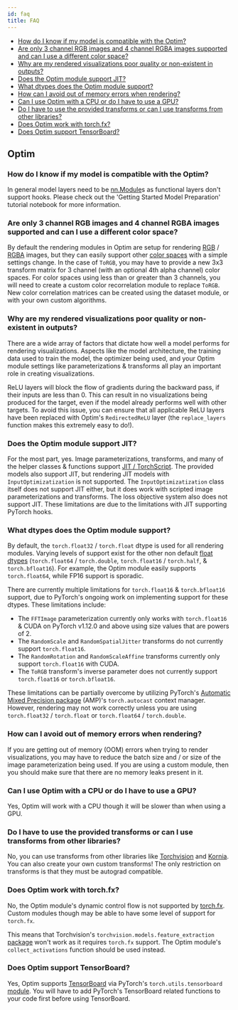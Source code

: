 ```yaml
---
id: faq
title: FAQ
---
```



* [How do I know if my model is compatible with the Optim?](#how-do-i-know-if-my-model-is-compatible-with-the-optim)
* [Are only 3 channel RGB images and 4 channel RGBA images supported and can I use a different color space?](#are-only-3-channel-rgb-images-and-4-channel-rgba-images-supported-and-can-i-use-a-different-color-space)
* [Why are my rendered visualizations poor quality or non-existent in outputs?](#why-are-my-rendered-visualizations-poor-quality-or-non-existent-in-outputs)
* [Does the Optim module support JIT?](#does-the-optim-module-support-jit)
* [What dtypes does the Optim module support?](#what-dtypes-does-the-optim-module-support)
* [How can I avoid out of memory errors when rendering?](#how-can-i-avoid-out-of-memory-errors-when-rendering)
* [Can I use Optim with a CPU or do I have to use a GPU?](#can-i-use-optim-with-a-cpu-or-do-i-have-to-use-a-gpu)
* [Do I have to use the provided transforms or can I use transforms from other libraries?](#do-i-have-to-use-the-provided-transforms-or-can-i-use-transforms-from-other-libraries)
* [Does Optim work with torch.fx?](#does-optim-work-with-torchfx)
* [Does Optim support TensorBoard?](#does-optim-support-tensorboard)


## Optim


### **How do I know if my model is compatible with the Optim?**

In general model layers need to be [nn.Module](https://pytorch.org/docs/stable/generated/torch.nn.Module.html)s as functional layers don't support hooks. Please check out the 'Getting Started Model Preparation' tutorial notebook for more information.

### **Are only 3 channel RGB images and 4 channel RGBA images supported and can I use a different color space?**

By default the rendering modules in Optim are setup for rendering [RGB](https://en.wikipedia.org/wiki/RGB_color_spaces) / [RGBA](https://en.wikipedia.org/wiki/RGBA_color_model) images, but they can easily support other [color spaces](https://en.wikipedia.org/wiki/Color_space) with a simple settings change. In the case of ``ToRGB``, you may have to provide a new 3x3 transform matrix for 3 channel (with an optional 4th alpha channel) color spaces. For color spaces using less than or greater than 3 channels, you will need to create a custom color recorrelation module to replace ``ToRGB``. New color correlation matrices can be created using the dataset module, or with your own custom algorithms.

### **Why are my rendered visualizations poor quality or non-existent in outputs?**

There are a wide array of factors that dictate how well a model performs for rendering visualizations. Aspects like the model architecture, the training data used to train the model, the optimizer being used, and your Optim module settings like parameterizations & transforms all play an important role in creating visualizations.

ReLU layers will block the flow of gradients during the backward pass, if their inputs are less than 0. This can result in no visualizations being produced for the target, even if the model already performs well with other targets. To avoid this issue, you can ensure that all applicable ReLU layers have been replaced with Optim's ``RedirectedReLU`` layer (the ``replace_layers`` function makes this extremely easy to do!).

### **Does the Optim module support JIT?**

For the most part, yes. Image parameterizations, transforms, and many of the helper classes & functions support [JIT / TorchScript](https://pytorch.org/docs/stable/jit.html). The provided models also support JIT, but rendering JIT models with ``InputOptimizatization`` is not supported. The ``InputOptimizatization`` class itself does not support JIT either, but it does work with scripted image parameterizations and transforms. The loss objective system also does not support JIT. These limitations are due to the limitations with JIT supporting PyTorch hooks.

### **What dtypes does the Optim module support?**

By default, the ``torch.float32`` / ``torch.float`` dtype is used for all rendering modules. Varying levels of support exist for the other non default [float dtypes](https://pytorch.org/docs/stable/tensor_attributes.html#torch.dtype) (``torch.float64`` / ``torch.double``, ``torch.float16`` / ``torch.half``, & ``torch.bfloat16``). For example, the Optim module easily supports ``torch.float64``, while FP16 support is sporadic. 

There are currently multiple limitations for ``torch.float16`` & ``torch.bfloat16`` support, due to PyTorch's ongoing work on implementing support for these dtypes. These limitations include:

* The ``FFTImage`` parameterization currently only works with ``torch.float16`` & CUDA on PyTorch v1.12.0 and above using size values that are powers of 2.
* The ``RandomScale`` and ``RandomSpatialJitter`` transforms do not currently support ``torch.float16``.
* The ``RandomRotation`` and ``RandomScaleAffine`` transforms currently only support ``torch.float16`` with CUDA.
* The ``ToRGB`` transform's inverse parameter does not currently support ``torch.float16`` or ``torch.bfloat16``.

These limitations can be partially overcome by utilizing PyTorch's [Automatic Mixed Precision package](https://pytorch.org/docs/stable/amp.html) (AMP)'s ``torch.autocast`` context manager. However, rendering may not work correctly unless you are using ``torch.float32`` / ``torch.float`` or ``torch.float64`` / ``torch.double``.

### **How can I avoid out of memory errors when rendering?**

If you are getting out of memory (OOM) errors when trying to render visualizations, you may have to reduce the batch size and / or size of the image parameterization being used. If you are using a custom module, then you should make sure that there are no memory leaks present in it.

### **Can I use Optim with a CPU or do I have to use a GPU?**

Yes, Optim will work with a CPU though it will be slower than when using a GPU.

### **Do I have to use the provided transforms or can I use transforms from other libraries?**

No, you can use transforms from other libraries like [Torchvision](https://pytorch.org/vision/stable/index.html) and [Kornia](https://kornia.github.io/). You can also create your own custom transforms! The only restriction on transforms is that they must be autograd compatible.

### **Does Optim work with torch.fx?**

No, the Optim module's dynamic control flow is not supported by [torch.fx](https://pytorch.org/docs/stable/fx.html). Custom modules though may be able to have some level of support for ``torch.fx``.

This means that Torchvision's ``torchvision.models.feature_extraction`` [package](https://pytorch.org/vision/stable/feature_extraction.html) won't work as it requires ``torch.fx`` support. The Optim module's ``collect_activations`` function should be used instead.

### **Does Optim support TensorBoard?**

Yes, Optim supports [TensorBoard](https://www.tensorflow.org/tensorboard) via PyTorch's ``torch.utils.tensorboard`` [module](https://pytorch.org/docs/stable/tensorboard.html). You will have to add PyTorch's TensorBoard related functions to your code first before using TensorBoard.
